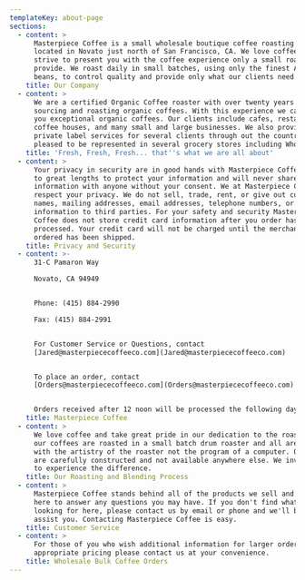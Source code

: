 ```yaml
---
templateKey: about-page
sections:
  - content: >
      Masterpiece Coffee is a small wholesale boutique coffee roasting company
      located in Novato just north of San Francisco, CA. We love coffee and
      strive to present you with the coffee experience only a small roaster can
      provide. We roast daily in small batches, using only the finest Arabica
      beans, to control quality and provide only what our clients need.
    title: Our Company
  - content: >
      We are a certified Organic Coffee roaster with over twenty years of
      sourcing and roasting organic coffees. With this experience we can offer
      you exceptional organic coffees. Our clients include cafes, restaurants,
      coffee houses, and many small and large businesses. We also provide
      private label services for several clients through out the country. We are
      pleased to be represented in several grocery stores including Whole Foods.
    title: 'Fresh, Fresh, Fresh... that''s what we are all about'
  - content: >
      Your privacy in security are in good hands with Masterpiece Coffee. We go
      to great lengths to protect your information and will never share your
      information with anyone without your consent. We at Masterpiece Coffee
      respect your privacy. We do not sell, trade, rent, or give out customer
      names, mailing addresses, email addresses, telephone numbers, or
      information to third parties. For your safety and security Masterpiece
      Coffee does not store credit card information after you order has been
      processed. Your credit card will not be charged until the merchandise you
      ordered has been shipped.
    title: Privacy and Security
  - content: >-
      31-C Pamaron Way  

      Novato, CA 94949


      Phone: (415) 884-2990  

      Fax: (415) 884-2991


      For Customer Service or Questions, contact
      [Jared@masterpiececoffeeco.com](Jared@masterpiececoffeeco.com)


      To place an order, contact
      [Orders@masterpiececoffeeco.com](Orders@masterpiececoffeeco.com)


      Orders received after 12 noon will be processed the following day.
    title: Masterpiece Coffee
  - content: >
      We love coffee and take great pride in our dedication to the roast. All of
      our coffees are roasted in a small batch drum roaster and all are finished
      with the artistry of the roaster not the program of a computer. Our blends
      are carefully constructed and not available anywhere else. We invite you
      to experience the difference.
    title: Our Roasting and Blending Process
  - content: >
      Masterpiece Coffee stands behind all of the products we sell and we are
      here to answer any questions you may have. If you don't find what you are
      looking for here, please contact us by email or phone and we'll be glad to
      assist you. Contacting Masterpiece Coffee is easy.
    title: Customer Service
  - content: >
      For those of you who wish additional information for larger orders with
      appropriate pricing please contact us at your convenience.
    title: Wholesale Bulk Coffee Orders
---
```



